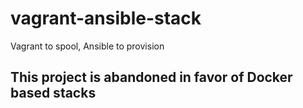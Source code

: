 vagrant-ansible-stack
=====================

Vagrant to spool, Ansible to provision

## This project is abandoned in favor of Docker based stacks
